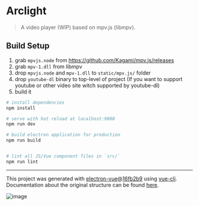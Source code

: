 # Arclight

> A video player (WIP) based on mpv.js (libmpv).

## Build Setup

1) grab `mpvjs.node` from https://github.com/Kagami/mpv.js/releases
2) grab `mpv-1.dll` from libmpv
3) drop `mpvjs.node` and `mpv-1.dll` to `static/mpv.js/` folder
4) drop `youtube-dl` binary to top-level of project
    (If you want to support youtube or other video site witch supported by youtube-dl)
5) build it

``` bash
# install dependencies
npm install

# serve with hot reload at localhost:9080
npm run dev

# build electron application for production
npm run build


# lint all JS/Vue component files in `src/`
npm run lint

```

---

This project was generated with [electron-vue](https://github.com/SimulatedGREG/electron-vue)@[16fb2b9](https://github.com/SimulatedGREG/electron-vue/tree/16fb2b963f17318cd9ff17d2adfd1945bd7107a0) using [vue-cli](https://github.com/vuejs/vue-cli). Documentation about the original structure can be found [here](https://simulatedgreg.gitbooks.io/electron-vue/content/index.html).

![image](https://user-images.githubusercontent.com/7392658/45912587-64a80d00-be56-11e8-8ac4-943aef18362f.png)

